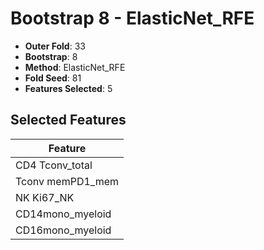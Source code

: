 # Bootstrap 8 - ElasticNet_RFE

- **Outer Fold**: 33
- **Bootstrap**: 8
- **Method**: ElasticNet_RFE
- **Fold Seed**: 81
- **Features Selected**: 5

## Selected Features

| Feature |
|---------|
| CD4 Tconv_total |
| Tconv memPD1_mem |
| NK Ki67_NK |
| CD14mono_myeloid |
| CD16mono_myeloid |
